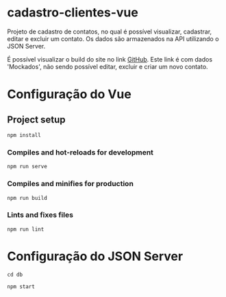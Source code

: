 # cadastro-clientes-vue

Projeto de cadastro de contatos, no qual é possível visualizar, cadastrar, editar e excluir um contato. Os dados são armazenados na API utilizando o JSON Server.

É possível visualizar o build do site no link [GitHub](https://samuel-silva.github.io/cadastro-contatos-vue-build/). Este link é com dados 'Mockados', não sendo possível editar, excluir e criar um novo contato.

# Configuração do Vue
## Project setup
```
npm install
```

### Compiles and hot-reloads for development
```
npm run serve
```

### Compiles and minifies for production
```
npm run build
```

### Lints and fixes files
```
npm run lint
```

# Configuração do JSON Server
```
cd db
```
```
npm start
```